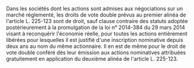 Dans les sociétés dont les actions sont admises aux négociations sur un marché réglementé, les droits de vote double prévus au premier alinéa de l'article L. 225-123 sont de droit, sauf clause contraire des statuts adoptée postérieurement à la promulgation de la loi n° 2014-384 du 29 mars 2014 visant à reconquérir l'économie réelle, pour toutes les actions entièrement libérées pour lesquelles il est justifié d'une inscription nominative depuis deux ans au nom du même actionnaire. Il en est de même pour le droit de vote double conféré dès leur émission aux actions nominatives attribuées gratuitement en application du deuxième alinéa de l'article L. 225-123.
